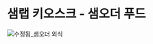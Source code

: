<h1>샘랩 키오스크 - 샘오더 푸드</h1>

![수정됨_샘오더 외식](https://user-images.githubusercontent.com/5858144/149885312-76cff21c-2ccc-4018-8488-6e4cedf04b06.png)
